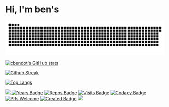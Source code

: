<h1>Hi, I'm ben's</h1>

![snake gif](https://github.com/iamLiquidX/iamLiquidX/raw/output/github-contribution-grid-snake.svg)

[![cbendot's GitHub stats](https://github-readme-stats.vercel.app/api?username=cbendot&show_icons=true&theme=default)](https://github.com/cbendot)

[![Github Streak](https://github-readme-streak-stats.herokuapp.com/?user=cbendot&show_icons=true&count_private=true&hide_border=false&layout=compact&theme=default)](https://github.com/cbendot/cbendot)

[![Top Langs](https://github-readme-stats.vercel.app/api/top-langs/?username=cbendot&layout=compact&theme=default)](https://github.com/cbendot)

<a href="https://github.com/cbendot"> <img src="https://komarev.com/ghpvc/?username=cbendot&style=for-the-badge"> </a> [![Years Badge](https://badges.pufler.dev/years/cbendot?color=F24A72)](https://github.com/cbendot) [![Repos Badge](https://badges.pufler.dev/repos/cbendot?color=D4D925)](https://github.com/cbendot) [![Visits Badge](https://badges.pufler.dev/visits/cbendot/cbendot?color=D4D925)](https://cbendot.github.io) [![Codacy Badge](https://app.codacy.com/project/badge/Grade/aa2616fbfea54ac4a8cf5fdc8978b0eb)](https://www.codacy.com/gh/cbendot/cbendot/dashboard?utm_source=github.com&amp;utm_medium=referral&amp;utm_content=cbendot/cbendot&amp;utm_campaign=Badge_Grade) [![PRs Welcome](https://img.shields.io/badge/PRs-welcome-brightgreen.svg?style=flat-square&color=F66B0E)](http://github.com/cbendot) [![Created Badge](https://badges.pufler.dev/created/cbendot/cbendot?color=00A8CC)](https://cbendot.github.io) <a href="https://github.com/cbendot/cbendot/blob/main/LICENSE">
        <img src="https://img.shields.io/github/license/cbendot/cbendot"/> 
</a>
